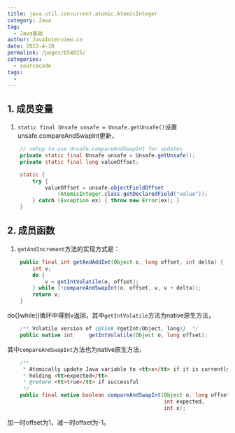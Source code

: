 ```yaml
---
title: java.util.concurrent.atomic.AtomicInteger
category: Java
tag: 
  - Java基础
author: JavaInterview.cn
date: 2022-4-10
permalink: /pages/b54825/
categories: 
  - sourcecode
tags: 
  - 
---
```



## 1. 成员变量
1. `static final Unsafe unsafe = Unsafe.getUnsafe()`设置unsafe.compareAndSwapInt更新，
```java
    // setup to use Unsafe.compareAndSwapInt for updates
    private static final Unsafe unsafe = Unsafe.getUnsafe();
    private static final long valueOffset;

    static {
        try {
            valueOffset = unsafe.objectFieldOffset
                (AtomicInteger.class.getDeclaredField("value"));
        } catch (Exception ex) { throw new Error(ex); }
    }
```


## 2. 成员函数
1. `getAndIncrement`方法的实现方式是：
```java
    public final int getAndAddInt(Object o, long offset, int delta) {
        int v;
        do {
            v = getIntVolatile(o, offset);
        } while (!compareAndSwapInt(o, offset, v, v + delta));
        return v;
    }

```
do{}while()循环中得到v返回，其中`getIntVolatile`方法为native原生方法，
```java
    /** Volatile version of {@link #getInt(Object, long)}  */
    public native int     getIntVolatile(Object o, long offset);

```
其中`compareAndSwapInt`方法也为native原生方法，
```java
    /**
     * Atomically update Java variable to <tt>x</tt> if it is currently
     * holding <tt>expected</tt>.
     * @return <tt>true</tt> if successful
     */
    public final native boolean compareAndSwapInt(Object o, long offset,
                                                  int expected,
                                                  int x);

```
加一时offset为1，减一时offset为-1。
